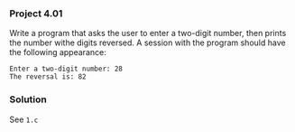 ### Project 4.01
Write a program that asks the user to enter a two-digit number, then prints the number withe digits reversed. A session with the program should have the following appearance:

```
Enter a two-digit number: 28
The reversal is: 82
```

### Solution
See `1.c`
